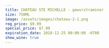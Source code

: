 ```yaml
---
title: CHATEAU STE MICHELLE - gewurztraminer
size: 750ML
image: /assets/images/chateau-2-1.png
reg_price: $9.99
special_price: $7.99
expiration_date: 2018-12-25 00:00:00 -0700
show_wine: true
---
```


